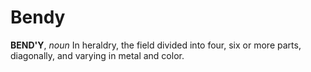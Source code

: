 # Bendy

**BEND'Y**, _noun_ In heraldry, the field divided into four, six or more parts, diagonally, and varying in metal and color.